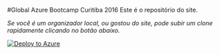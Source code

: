 #Global Azure Bootcamp Curitiba 2016
Este é o repositório do site.

*Se você é um organizador local, ou gostou do site, pode subir um clone rapidamente clicando no botão abaixo.*

[![Deploy to Azure](http://azuredeploy.net/deploybutton.png)](https://azuredeploy.net/)

